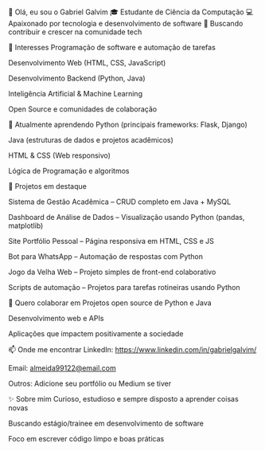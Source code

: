 👋 Olá, eu sou o Gabriel Galvim
🎓 Estudante de Ciência da Computação
💻 Apaixonado por tecnologia e desenvolvimento de software
🚀 Buscando contribuir e crescer na comunidade tech

👀 Interesses
Programação de software e automação de tarefas

Desenvolvimento Web (HTML, CSS, JavaScript)

Desenvolvimento Backend (Python, Java)

Inteligência Artificial & Machine Learning

Open Source e comunidades de colaboração

🌱 Atualmente aprendendo
Python (principais frameworks: Flask, Django)

Java (estruturas de dados e projetos acadêmicos)

HTML & CSS (Web responsivo)

Lógica de Programação e algoritmos

💼 Projetos em destaque

Sistema de Gestão Acadêmica – CRUD completo em Java + MySQL

Dashboard de Análise de Dados – Visualização usando Python (pandas, matplotlib)

Site Portfólio Pessoal – Página responsiva em HTML, CSS e JS

Bot para WhatsApp – Automação de respostas com Python

Jogo da Velha Web – Projeto simples de front-end colaborativo

Scripts de automação – Projetos para tarefas rotineiras usando Python

💞️ Quero colaborar em
Projetos open source de Python e Java

Desenvolvimento web e APIs

Aplicações que impactem positivamente a sociedade

📫 Onde me encontrar
LinkedIn: https://www.linkedin.com/in/gabrielgalvim/

Email: almeida99122@email.com

Outros: Adicione seu portfólio ou Medium se tiver

✨ Sobre mim
Curioso, estudioso e sempre disposto a aprender coisas novas

Buscando estágio/trainee em desenvolvimento de software

Foco em escrever código limpo e boas práticas
